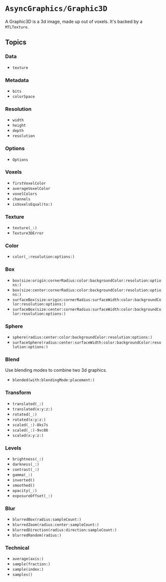 # ``AsyncGraphics/Graphic3D``

A Graphic3D is a 3d image, made up out of voxels. It's backed by a `MTLTexture`. 

## Topics

### Data

- ``texture``

### Metadata

- ``bits``
- ``colorSpace``

### Resolution

- ``width``
- ``height``
- ``depth``
- ``resolution``

### Options

- ``Options``


### Voxels

- ``firstVoxelColor``
- ``averageVoxelColor``
- ``voxelColors``
- ``channels``
- ``isVoxelsEqual(to:)``

### Texture

- ``texture(_:)``
- ``Texture3DError``

### Color

- ``color(_:resolution:options:)``

### Box

- ``box(size:origin:cornerRadius:color:backgroundColor:resolution:options:)``
- ``box(size:center:cornerRadius:color:backgroundColor:resolution:options:)``
- ``surfaceBox(size:origin:cornerRadius:surfaceWidth:color:backgroundColor:resolution:options:)``
- ``surfaceBox(size:center:cornerRadius:surfaceWidth:color:backgroundColor:resolution:options:)``

### Sphere

- ``sphere(radius:center:color:backgroundColor:resolution:options:)``
- ``surfaceSphere(radius:center:surfaceWidth:color:backgroundColor:resolution:options:)``

### Blend

Use blending modes to combine two 3d graphics.

- ``blended(with:blendingMode:placement:)``

### Transform

- ``translated(_:)``
- ``translated(x:y:z:)``
- ``rotated(_:)``
- ``rotated(x:y:z:)``
- ``scaled(_:)-8ks7s``
- ``scaled(_:)-9vc86``
- ``scaled(x:y:z:)``

### Levels

- ``brightness(_:)``
- ``darkness(_:)``
- ``contrast(_:)``
- ``gamma(_:)``
- ``inverted()``
- ``smoothed()``
- ``opacity(_:)``
- ``exposureOffset(_:)``

### Blur

- ``blurredBox(radius:sampleCount:)``
- ``blurredZoom(radius:center:sampleCount:)``
- ``blurredDirection(radius:direction:sampleCount:)``
- ``blurredRandom(radius:)``

### Technical

- ``average(axis:)``
- ``sample(fraction:)``
- ``sample(index:)``
- ``samples()``
